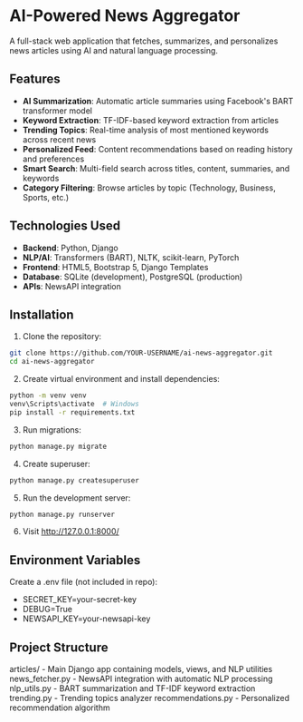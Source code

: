 # AI-Powered News Aggregator

A full-stack web application that fetches, summarizes, and personalizes news articles using AI and natural language processing.

## Features

- **AI Summarization**: Automatic article summaries using Facebook's BART transformer model
- **Keyword Extraction**: TF-IDF-based keyword extraction from articles
- **Trending Topics**: Real-time analysis of most mentioned keywords across recent news
- **Personalized Feed**: Content recommendations based on reading history and preferences
- **Smart Search**: Multi-field search across titles, content, summaries, and keywords
- **Category Filtering**: Browse articles by topic (Technology, Business, Sports, etc.)

## Technologies Used

- **Backend**: Python, Django
- **NLP/AI**: Transformers (BART), NLTK, scikit-learn, PyTorch
- **Frontend**: HTML5, Bootstrap 5, Django Templates
- **Database**: SQLite (development), PostgreSQL (production)
- **APIs**: NewsAPI integration

## Installation

1. Clone the repository:
```bash
git clone https://github.com/YOUR-USERNAME/ai-news-aggregator.git
cd ai-news-aggregator
```

2. Create virtual environment and install dependencies:
```bash
python -m venv venv
venv\Scripts\activate  # Windows
pip install -r requirements.txt
```

3. Run migrations:
```bash
python manage.py migrate
```

4. Create superuser:
```bash
python manage.py createsuperuser
```
5. Run the development server:
```bash
python manage.py runserver
```
6. Visit http://127.0.0.1:8000/

## Environment Variables
Create a .env file (not included in repo):
- SECRET_KEY=your-secret-key
- DEBUG=True
- NEWSAPI_KEY=your-newsapi-key

## Project Structure
articles/ - Main Django app containing models, views, and NLP utilities
news_fetcher.py - NewsAPI integration with automatic NLP processing
nlp_utils.py - BART summarization and TF-IDF keyword extraction
trending.py - Trending topics analyzer
recommendations.py - Personalized recommendation algorithm
